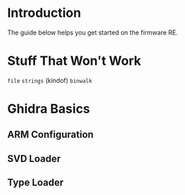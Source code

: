 # Introduction
The guide below helps you get started on the firmware RE. 
# Stuff That Won't Work
`file`
`strings` (kindof)
`binwalk`
# Ghidra Basics
## ARM Configuration
## SVD Loader
## Type Loader